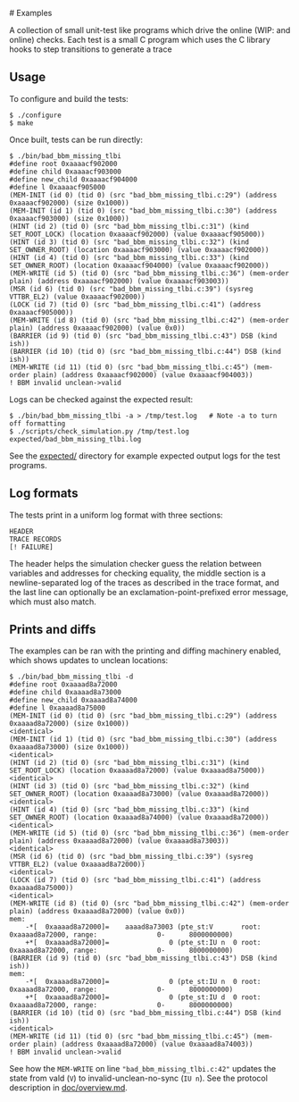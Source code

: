 # Examples

A collection of small unit-test like programs which drive the online (WIP: and online) checks.
Each test is a small C program which uses the C library hooks to step transitions to generate a trace

Usage
---


To configure and build the tests:

```
$ ./configure
$ make
```

Once built, tests can be run directly:

```
$ ./bin/bad_bbm_missing_tlbi
#define root 0xaaaacf902000
#define child 0xaaaacf903000
#define new_child 0xaaaacf904000
#define l 0xaaaacf905000
(MEM-INIT (id 0) (tid 0) (src "bad_bbm_missing_tlbi.c:29") (address 0xaaaacf902000) (size 0x1000))
(MEM-INIT (id 1) (tid 0) (src "bad_bbm_missing_tlbi.c:30") (address 0xaaaacf903000) (size 0x1000))
(HINT (id 2) (tid 0) (src "bad_bbm_missing_tlbi.c:31") (kind SET_ROOT_LOCK) (location 0xaaaacf902000) (value 0xaaaacf905000))
(HINT (id 3) (tid 0) (src "bad_bbm_missing_tlbi.c:32") (kind SET_OWNER_ROOT) (location 0xaaaacf903000) (value 0xaaaacf902000))
(HINT (id 4) (tid 0) (src "bad_bbm_missing_tlbi.c:33") (kind SET_OWNER_ROOT) (location 0xaaaacf904000) (value 0xaaaacf902000))
(MEM-WRITE (id 5) (tid 0) (src "bad_bbm_missing_tlbi.c:36") (mem-order plain) (address 0xaaaacf902000) (value 0xaaaacf903003))
(MSR (id 6) (tid 0) (src "bad_bbm_missing_tlbi.c:39") (sysreg VTTBR_EL2) (value 0xaaaacf902000))
(LOCK (id 7) (tid 0) (src "bad_bbm_missing_tlbi.c:41") (address 0xaaaacf905000))
(MEM-WRITE (id 8) (tid 0) (src "bad_bbm_missing_tlbi.c:42") (mem-order plain) (address 0xaaaacf902000) (value 0x0))
(BARRIER (id 9) (tid 0) (src "bad_bbm_missing_tlbi.c:43") DSB (kind ish))
(BARRIER (id 10) (tid 0) (src "bad_bbm_missing_tlbi.c:44") DSB (kind ish))
(MEM-WRITE (id 11) (tid 0) (src "bad_bbm_missing_tlbi.c:45") (mem-order plain) (address 0xaaaacf902000) (value 0xaaaacf904003))
! BBM invalid unclean->valid
```

Logs can be checked against the expected result:
```
$ ./bin/bad_bbm_missing_tlbi -a > /tmp/test.log   # Note -a to turn off formatting
$ ./scripts/check_simulation.py /tmp/test.log expected/bad_bbm_missing_tlbi.log
```

See the [expected/](./expected/) directory for example expected output logs for the test programs.

Log formats
---

The tests print in a uniform log format with three sections:
```
HEADER
TRACE RECORDS
[! FAILURE]
```

The header helps the simulation checker guess the relation between variables and addresses for checking equality,
the middle section is a newline-separated log of the traces as described in the trace format,
and the last line can optionally be an exclamation-point-prefixed error message, which must also match.

Prints and diffs
---

The examples can be ran with the printing and diffing machinery enabled,
which shows updates to unclean locations:

```
$ ./bin/bad_bbm_missing_tlbi -d
#define root 0xaaaad8a72000
#define child 0xaaaad8a73000
#define new_child 0xaaaad8a74000
#define l 0xaaaad8a75000
(MEM-INIT (id 0) (tid 0) (src "bad_bbm_missing_tlbi.c:29") (address 0xaaaad8a72000) (size 0x1000))
<identical>
(MEM-INIT (id 1) (tid 0) (src "bad_bbm_missing_tlbi.c:30") (address 0xaaaad8a73000) (size 0x1000))
<identical>
(HINT (id 2) (tid 0) (src "bad_bbm_missing_tlbi.c:31") (kind SET_ROOT_LOCK) (location 0xaaaad8a72000) (value 0xaaaad8a75000))
<identical>
(HINT (id 3) (tid 0) (src "bad_bbm_missing_tlbi.c:32") (kind SET_OWNER_ROOT) (location 0xaaaad8a73000) (value 0xaaaad8a72000))
<identical>
(HINT (id 4) (tid 0) (src "bad_bbm_missing_tlbi.c:33") (kind SET_OWNER_ROOT) (location 0xaaaad8a74000) (value 0xaaaad8a72000))
<identical>
(MEM-WRITE (id 5) (tid 0) (src "bad_bbm_missing_tlbi.c:36") (mem-order plain) (address 0xaaaad8a72000) (value 0xaaaad8a73003))
<identical>
(MSR (id 6) (tid 0) (src "bad_bbm_missing_tlbi.c:39") (sysreg VTTBR_EL2) (value 0xaaaad8a72000))
<identical>
(LOCK (id 7) (tid 0) (src "bad_bbm_missing_tlbi.c:41") (address 0xaaaad8a75000))
<identical>
(MEM-WRITE (id 8) (tid 0) (src "bad_bbm_missing_tlbi.c:42") (mem-order plain) (address 0xaaaad8a72000) (value 0x0))
mem:
    -*[  0xaaaad8a72000]=    aaaad8a73003 (pte_st:V       root:  0xaaaad8a72000, range:               0-      8000000000)
    +*[  0xaaaad8a72000]=               0 (pte_st:IU n  0 root:  0xaaaad8a72000, range:               0-      8000000000)
(BARRIER (id 9) (tid 0) (src "bad_bbm_missing_tlbi.c:43") DSB (kind ish))
mem:
    -*[  0xaaaad8a72000]=               0 (pte_st:IU n  0 root:  0xaaaad8a72000, range:               0-      8000000000)
    +*[  0xaaaad8a72000]=               0 (pte_st:IU d  0 root:  0xaaaad8a72000, range:               0-      8000000000)
(BARRIER (id 10) (tid 0) (src "bad_bbm_missing_tlbi.c:44") DSB (kind ish))
<identical>
(MEM-WRITE (id 11) (tid 0) (src "bad_bbm_missing_tlbi.c:45") (mem-order plain) (address 0xaaaad8a72000) (value 0xaaaad8a74003))
! BBM invalid unclean->valid
```

See how the `MEM-WRITE` on line `"bad_bbm_missing_tlbi.c:42"` updates the state from vald (`V`) to invalid-unclean-no-sync (`IU n`). See the protocol description in [doc/overview.md](../doc/overview.md).